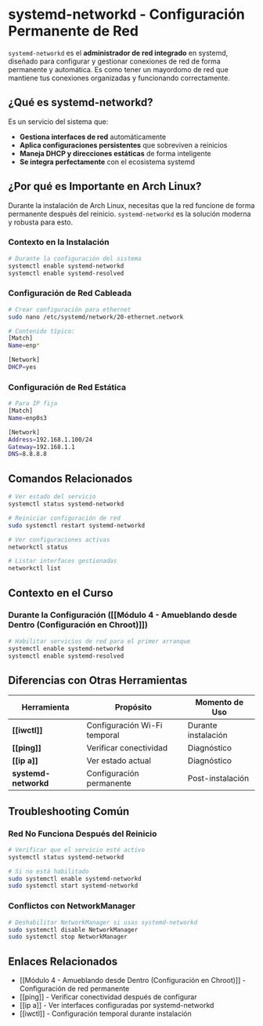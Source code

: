 # systemd-networkd - Configuración Permanente de Red

`systemd-networkd` es el **administrador de red integrado** en systemd, diseñado para configurar y gestionar conexiones de red de forma permanente y automática. Es como tener un mayordomo de red que mantiene tus conexiones organizadas y funcionando correctamente.

## **¿Qué es systemd-networkd?**

Es un servicio del sistema que:
- **Gestiona interfaces de red** automáticamente
- **Aplica configuraciones persistentes** que sobreviven a reinicios
- **Maneja DHCP y direcciones estáticas** de forma inteligente
- **Se integra perfectamente** con el ecosistema systemd

## **¿Por qué es Importante en Arch Linux?**

Durante la instalación de Arch Linux, necesitas que la red funcione de forma permanente después del reinicio. `systemd-networkd` es la solución moderna y robusta para esto.

### **Contexto en la Instalación**

```bash
# Durante la configuración del sistema
systemctl enable systemd-networkd
systemctl enable systemd-resolved
```

### **Configuración de Red Cableada**

```bash
# Crear configuración para ethernet
sudo nano /etc/systemd/network/20-ethernet.network

# Contenido típico:
[Match]
Name=enp*

[Network]
DHCP=yes
```

### **Configuración de Red Estática**

```bash
# Para IP fija
[Match]
Name=enp0s3

[Network]
Address=192.168.1.100/24
Gateway=192.168.1.1
DNS=8.8.8.8
```

## **Comandos Relacionados**

```bash
# Ver estado del servicio
systemctl status systemd-networkd

# Reiniciar configuración de red
sudo systemctl restart systemd-networkd

# Ver configuraciones activas
networkctl status

# Listar interfaces gestionadas
networkctl list
```

## **Contexto en el Curso**

### **Durante la Configuración ([[Módulo 4 - Amueblando desde Dentro (Configuración en Chroot)]])**

```bash
# Habilitar servicios de red para el primer arranque
systemctl enable systemd-networkd
systemctl enable systemd-resolved
```

## **Diferencias con Otras Herramientas**

| Herramienta | Propósito | Momento de Uso |
|-------------|-----------|----------------|
| **[[iwctl]]** | Configuración Wi-Fi temporal | Durante instalación |
| **[[ping]]** | Verificar conectividad | Diagnóstico |
| **[[ip a]]** | Ver estado actual | Diagnóstico |
| **systemd-networkd** | Configuración permanente | Post-instalación |

## **Troubleshooting Común**

### **Red No Funciona Después del Reinicio**
```bash
# Verificar que el servicio esté activo
systemctl status systemd-networkd

# Si no está habilitado
sudo systemctl enable systemd-networkd
sudo systemctl start systemd-networkd
```

### **Conflictos con NetworkManager**
```bash
# Deshabilitar NetworkManager si usas systemd-networkd
sudo systemctl disable NetworkManager
sudo systemctl stop NetworkManager
```

## **Enlaces Relacionados**

- [[Módulo 4 - Amueblando desde Dentro (Configuración en Chroot)]] - Configuración de red permanente
- [[ping]] - Verificar conectividad después de configurar
- [[ip a]] - Ver interfaces configuradas por systemd-networkd
- [[iwctl]] - Configuración temporal durante instalación